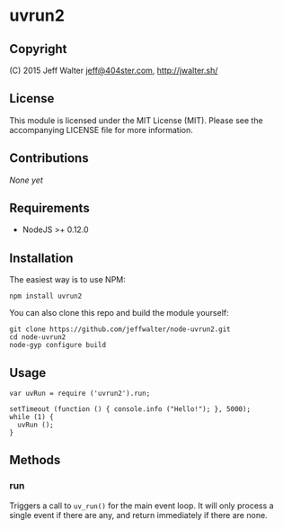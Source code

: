 uvrun2
======

Copyright
---------
(C) 2015 Jeff Walter <jeff@404ster.com>, http://jwalter.sh/

License
-------

This module is licensed under the MIT License (MIT). Please see the
accompanying LICENSE file for more information.

Contributions
-------------
*None yet*

Requirements
------------

* NodeJS >+ 0.12.0

Installation
------------

The easiest way is to use NPM:

    npm install uvrun2

You can also clone this repo and build the module yourself:

    git clone https://github.com/jeffwalter/node-uvrun2.git
    cd node-uvrun2
    node-gyp configure build

Usage
-----

    var uvRun = require ('uvrun2').run;

    setTimeout (function () { console.info ("Hello!"); }, 5000);
    while (1) {
      uvRun ();
    }

Methods
-------

### run

Triggers a call to `uv_run()` for the main event loop. It will only process a
single event if there are any, and return immediately if there are none.
